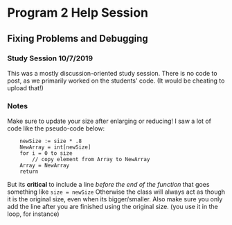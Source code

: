 # Program 2 Help Session
## Fixing Problems and Debugging
### Study Session 10/7/2019

This was a mostly discussion-oriented study session. There is no code to post, as we primarily worked on the students' code. (It would be cheating to upload that!)

### Notes

Make sure to update your size after enlarging or reducing! I saw a lot of code like the pseudo-code below:
```
    newSize := size * .8
    NewArray = int[newSize]
    for i = 0 to size
        // copy element from Array to NewArray
    Array = NewArray
    return
```
But its **critical** to include a line *before the end of the function* that goes something like
`size = newSize`
Otherwise the class will always act as though it is the original size, even when its bigger/smaller. Also make sure you only add the line after you are finished using the original size. (you use it in the loop, for instance)